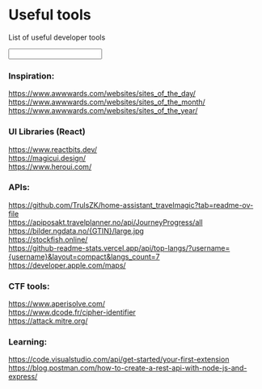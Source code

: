 # Useful tools

List of useful developer tools

<input>

### Inspiration:
https://www.awwwards.com/websites/sites_of_the_day/ <br>
https://www.awwwards.com/websites/sites_of_the_month/ <br>
https://www.awwwards.com/websites/sites_of_the_year/ <br>

### UI Libraries (React)

https://www.reactbits.dev/ <br>
https://magicui.design/ <br>
https://www.heroui.com/ <br>


### APIs:
https://github.com/TrulsZK/home-assistant_travelmagic?tab=readme-ov-file <br>
https://apiposakt.travelplanner.no/api/JourneyProgress/all <br>
https://bilder.ngdata.no/{GTIN}/large.jpg <br>
https://stockfish.online/ <br>
https://github-readme-stats.vercel.app/api/top-langs/?username={username}&layout=compact&langs_count=7 <br>
https://developer.apple.com/maps/ <br>


### CTF tools:
https://www.aperisolve.com/ <br>
https://www.dcode.fr/cipher-identifier <br>
https://attack.mitre.org/ <br>


### Learning:
https://code.visualstudio.com/api/get-started/your-first-extension <br>
https://blog.postman.com/how-to-create-a-rest-api-with-node-js-and-express/ <br>
